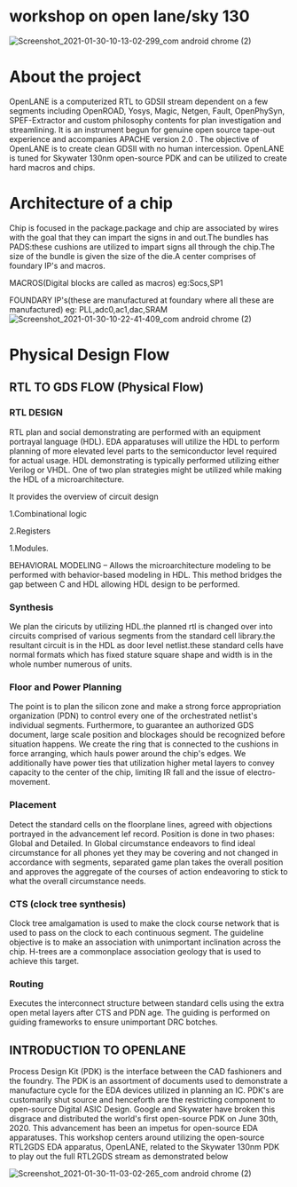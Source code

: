 # workshop on open lane/sky 130
![Screenshot_2021-01-30-10-13-02-299_com android chrome (2)](https://user-images.githubusercontent.com/78246315/106347501-f9538d00-62e4-11eb-8e73-6c10287ce521.jpg)
# About the project
OpenLANE is a computerized RTL to GDSII stream dependent on a few segments including OpenROAD, Yosys, Magic, Netgen, Fault, OpenPhySyn, SPEF-Extractor and custom philosophy contents for plan investigation and streamlining. It is an instrument begun for genuine open source tape-out experience and accompanies APACHE version 2.0 . The objective of OpenLANE is to create clean GDSII with no human intercession. OpenLANE is tuned for Skywater 130nm open-source PDK and can be utilized to create hard macros and chips.
# Architecture of a chip
Chip is focused in the package.package and chip are associated by wires with the goal that they can impart the signs in and out.The bundles has PADS:these cushions are utilized to impart signs all through the chip.The size of the bundle is given the size of the die.A center comprises of foundary IP's and macros.

MACROS(Digital blocks are called as macros) eg:Socs,SP1

FOUNDARY IP's(these are manufactured at foundary where all these are manufactured) eg: PLL,adc0,ac1,dac,SRAM
![Screenshot_2021-01-30-10-22-41-409_com android chrome (2)](https://user-images.githubusercontent.com/78246315/106347686-a11d8a80-62e6-11eb-9543-7e6cee9f3c1a.jpg)
# Physical Design Flow
## RTL TO GDS FLOW (Physical Flow)
### RTL DESIGN 
RTL plan and social demonstrating are performed with an equipment portrayal language (HDL). EDA apparatuses will utilize the HDL to perform planning of more elevated level parts to the semiconductor level required for actual usage. HDL demonstrating is typically performed utilizing either Verilog or VHDL. One of two plan strategies might be utilized while making the HDL of a microarchitecture.

It provides the overview of circuit design

1.Combinational logic    

2.Registers 

1.Modules.

BEHAVIORAL MODELING – Allows the microarchitecture modeling to be performed with behavior-based modeling in HDL. This method bridges the gap between C and HDL allowing HDL design to be performed.

### Synthesis
We plan the ciricuts by utilizing HDL.the planned rtl is changed over into circuits comprised of various segments from the standard cell library.the resultant circuit is in the HDL as door level netlist.these standard cells have normal formats which has fixed stature square shape and width is in the whole number numerous of units.
### Floor and Power Planning
The point is to plan the silicon zone and make a strong force appropriation organization (PDN) to control every one of the orchestrated netlist's individual segments. Furthermore, to guarantee an authorized GDS document, large scale position and blockages should be recognized before situation happens. We create the ring that is connected to the cushions in force arranging, which hauls power around the chip's edges. We additionally have power ties that utilization higher metal layers to convey capacity to the center of the chip, limiting IR fall and the issue of electro-movement.
### Placement
Detect the standard cells on the floorplane lines, agreed with objections portrayed in the advancement lef record. Position is done in two phases: Global and Detailed. In Global circumstance endeavors to find ideal circumstance for all phones yet they may be covering and not changed in accordance with segments, separated game plan takes the overall position and approves the aggregate of the courses of action endeavoring to stick to what the overall circumstance needs.
### CTS (clock tree synthesis)
Clock tree amalgamation is used to make the clock course network that is used to pass on the clock to each continuous segment. The guideline objective is to make an association with unimportant inclination across the chip. H-trees are a commonplace association geology that is used to achieve this target.
### Routing
Executes the interconnect structure between standard cells using the extra open metal layers after CTS and PDN age. The guiding is performed on guiding frameworks to ensure unimportant DRC botches.

## INTRODUCTION TO OPENLANE
Process Design Kit (PDK) is the interface between the CAD fashioners and the foundry. The PDK is an assortment of documents used to demonstrate a manufacture cycle for the EDA devices utilized in planning an IC. PDK's are customarily shut source and henceforth are the restricting component to open-source Digital ASIC Design. Google and Skywater have broken this disgrace and distributed the world's first open-source PDK on June 30th, 2020. This advancement has been an impetus for open-source EDA apparatuses. This workshop centers around utilizing the open-source RTL2GDS EDA apparatus, OpenLANE, related to the Skywater 130nm PDK to play out the full RTL2GDS stream as demonstrated below

![Screenshot_2021-01-30-11-03-02-265_com android chrome (2)](https://user-images.githubusercontent.com/78246315/106348260-e5128e80-62ea-11eb-90cc-daa86211f580.jpg)



